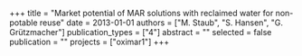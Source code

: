 +++
title = "Market potential of MAR solutions with reclaimed water for non-potable reuse"
date = 2013-01-01
authors = ["M. Staub", "S. Hansen", "G. Grützmacher"]
publication_types = ["4"]
abstract = ""
selected = false
publication = ""
projects = ["oximar1"]
+++

